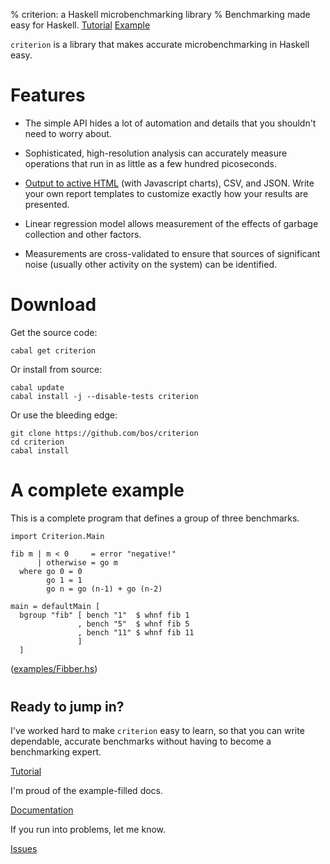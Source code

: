% criterion: a Haskell microbenchmarking library
% Benchmarking made easy for Haskell.
  <a href="tutorial.html" class="btn btn-primary btn-lg" role="button">Tutorial</a> <a href="report.html" target="_blank" class="btn btn-info btn-lg" role="button">Example</a>



`criterion` is a library that makes accurate microbenchmarking in
Haskell easy.


# Features

* The simple API hides a lot of automation and details that you
  shouldn't need to worry about.

* Sophisticated, high-resolution analysis can accurately measure
  operations that run in as little as a few hundred picoseconds.

* [Output to active HTML](report.html) (with Javascript charts), CSV,
  and JSON.  Write your own report templates to customize exactly how
  your results are presented.

* Linear regression model allows measurement of the effects of garbage
  collection and other factors.

* Measurements are cross-validated to ensure that sources of
  significant noise (usually other activity on the system) can be
  identified.


# Download

Get the source code:

~~~~
cabal get criterion
~~~~

Or install from source:

~~~~
cabal update
cabal install -j --disable-tests criterion
~~~~

Or use the bleeding edge:

~~~~
git clone https://github.com/bos/criterion
cd criterion
cabal install
~~~~


# A complete example

This is a complete program that defines a group of three benchmarks.

~~~~ {.haskell}
import Criterion.Main

fib m | m < 0     = error "negative!"
      | otherwise = go m
  where go 0 = 0
        go 1 = 1
        go n = go (n-1) + go (n-2)

main = defaultMain [
  bgroup "fib" [ bench "1"  $ whnf fib 1
               , bench "5"  $ whnf fib 5
               , bench "11" $ whnf fib 11
               ]
  ]
~~~~
([examples/Fibber.hs](https://github.com/bos/criterion/blob/master/examples/Fibber.hs))


<div class="jumbotron" style="margin-top: 40px;">
<h2 style="margin-top: 20px;">Ready to jump in?</h2>

I've worked hard to make `criterion` easy to learn, so that you can
write dependable, accurate benchmarks without having to become a
benchmarking expert.

<a href="tutorial.html" class="btn btn-success btn-lg" role="button">Tutorial</a>

I'm proud of the example-filled docs.

<a href="http://hackage.haskell.org/package/criterion" class="btn btn-info btn-lg" role="button">Documentation</a>

If you run into problems, let me know.

<a href="https://github.com/bos/criterion" class="btn btn-warning btn-lg" role="button">Issues</a>

</div>
